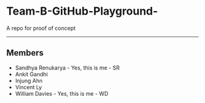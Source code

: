 # Team-B-GitHub-Playground-

A repo for proof of concept

---

## Members

- Sandhya Renukarya - Yes, this is me - SR
- Ankit Gandhi
- Injung Ahn
- Vincent Ly
- William Davies - Yes, this is me - WD
